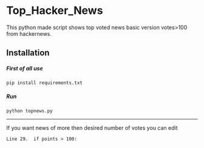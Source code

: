 # Top_Hacker_News

This python made script shows top voted news basic version votes>100 from hackernews.

## Installation
##### First of all use

`pip install requirements.txt`

##### Run

`python topnews.py`

***

If you want news of more then desired number of votes you can edit

`Line 29.  if points > 100:`
